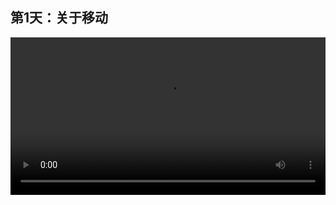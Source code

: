 ## 第1天：关于移动
 

<video width="100%" controls controlslist="nodownload nofullscreen noremoteplayback" disablePictureInPicture>
  <source src="https://api.keepwork.com/storage/v0/siteFiles/11975/raw#1586886476220session1.webm" type="video/webm" />
  <source src="https://api.keepwork.com/storage/v0/siteFiles/11976/raw#1586886512600session1_small.mp4" type="video/mp4" />
   
  你的浏览器不支持播放
</video>
<style>
video::-webkit-media-controls-fullscreen-button { display: none; } 
</style>

### 字幕

首先，连按两下**w**键，可以快速地移动。
点击**鼠标中键**，也就是滚轮，可以瞬间移动到你想要的位置。
比如我们用鼠标中键，点击柱子的顶端，可以瞬移到这里。
我们再点击另一个柱子的顶端，就瞬移过来了。
使用鼠标中键，可以快速地在两点间移动。
按**F**键，可以切换到飞行模式。
用命令还可以让人物更快地移动。
比如 **/speedscale** 速度命令，默认值是1，我们可以改为3。
这时我们看到，人物的移动速度就非常快了。
还有一个方法，可以让人物瞬移到正上方一层。
比如我们搭建一个平台。
那么我们按**Tab**键，可以迅速地来到平台上。
按**Shift+Tab**键，可以到平台的下方。
Tab和Shift+Tab键，在编辑中，叫做跳到上一层和跳到下一层。


### 动手练习
练习在场景中最快速的移动
